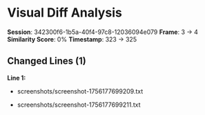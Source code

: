 # Visual Diff Analysis

**Session**: 342300f6-1b5a-40f4-97c8-12036094e079
**Frame**: 3 -> 4
**Similarity Score**: 0%
**Timestamp**: 323 -> 325

## Changed Lines (1)

**Line 1:**
- screenshots/screenshot-1756177699209.txt
+ screenshots/screenshot-1756177699211.txt

